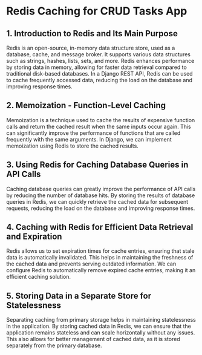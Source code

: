 # Redis Caching for CRUD Tasks App

## 1. Introduction to Redis and Its Main Purpose
Redis is an open-source, in-memory data structure store, used as a database, cache, and message broker. It supports various data structures such as strings, hashes, lists, sets, and more. Redis enhances performance by storing data in memory, allowing for faster data retrieval compared to traditional disk-based databases. In a Django REST API, Redis can be used to cache frequently accessed data, reducing the load on the database and improving response times.

## 2. Memoization - Function-Level Caching
Memoization is a technique used to cache the results of expensive function calls and return the cached result when the same inputs occur again. This can significantly improve the performance of functions that are called frequently with the same arguments. In Django, we can implement memoization using Redis to store the cached results.

## 3. Using Redis for Caching Database Queries in API Calls
Caching database queries can greatly improve the performance of API calls by reducing the number of database hits. By storing the results of database queries in Redis, we can quickly retrieve the cached data for subsequent requests, reducing the load on the database and improving response times.

## 4. Caching with Redis for Efficient Data Retrieval and Expiration
Redis allows us to set expiration times for cache entries, ensuring that stale data is automatically invalidated. This helps in maintaining the freshness of the cached data and prevents serving outdated information. We can configure Redis to automatically remove expired cache entries, making it an efficient caching solution.

## 5. Storing Data in a Separate Store for Statelessness
Separating caching from primary storage helps in maintaining statelessness in the application. By storing cached data in Redis, we can ensure that the application remains stateless and can scale horizontally without any issues. This also allows for better management of cached data, as it is stored separately from the primary database.
